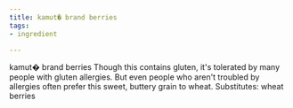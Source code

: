 ```yaml
---
title: kamut� brand berries
tags:
- ingredient

---
```

kamut� brand berries Though this contains gluten, it's tolerated by many people with gluten allergies. But even people who aren't troubled by allergies often prefer this sweet, buttery grain to wheat. Substitutes: wheat berries
